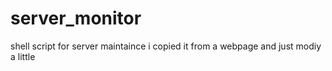 # server_monitor
shell script for server maintaince 
i copied it from a webpage and just modiy a little 
